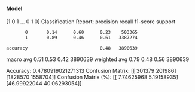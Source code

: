 #### Model
[1 0 1 ... 0 1 0]
Classification Report:
              precision    recall  f1-score   support

           0       0.14      0.60      0.23    503365
           1       0.89      0.46      0.61   3387274

    accuracy                           0.48   3890639
   macro avg       0.51      0.53      0.42   3890639
weighted avg       0.79      0.48      0.56   3890639

Accuracy: 0.4780919021271313
Confusion Matrix:
[[ 301379  201986]
 [1828570 1558704]]
Confusion Matrix (%):
[[ 7.74625968  5.19158935]
 [46.99922044 40.06293054]]
